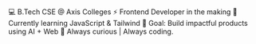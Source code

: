 💻 B.Tech CSE @ Axis Colleges
⚡ Frontend Developer in the making
🌱 Currently learning JavaScript & Tailwind
🎯 Goal: Build impactful products using AI + Web
🧠 Always curious | Always coding.
